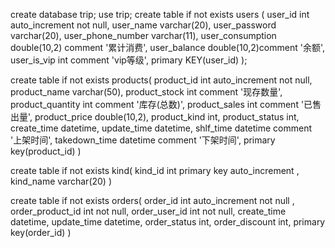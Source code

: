 create database trip;
use trip;
create table if not exists users (
user_id  int auto_increment not null,
user_name varchar(20),
user_password varchar(20),
user_phone_number varchar(11),
user_consumption  double(10,2) comment '累计消费',
user_balance double(10,2)comment '余额',
user_is_vip int comment 'vip等级',
primary KEY(user_id)
);



create table if not exists products(
product_id int auto_increment not null,
product_name varchar(50),
product_stock int comment '现存数量',
product_quantity int comment '库存(总数)',
product_sales int comment '已售出量',
product_price double(10,2),
product_kind int,
product_status int,
create_time datetime,
update_time datetime,
shlf_time datetime comment '上架时间',
takedown_time datetime comment '下架时间',
primary key(product_id)
)

create table if not exists kind(
kind_id int primary key auto_increment ,
kind_name varchar(20)
)





create table if not exists orders(
order_id int auto_increment not null ,
order_product_id int not null,
order_user_id int  not null,
create_time datetime,
update_time datetime,
order_status int,
order_discount int,
primary key(order_id)
)



 